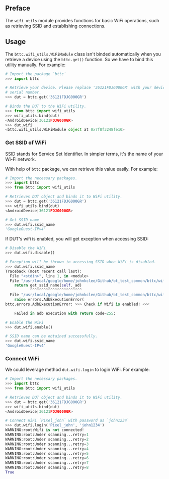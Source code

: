 ## Preface
The `wifi_utils` module provides functions for basic WiFi operations, such as retrieving SSID and establishing connections.

## Usage
The `bttc.wifi_utils.WiFiModule` class isn't binded automatically when you retrieve a
device using the `bttc.get()` function. So we have to bind this utility
manually. For example:
```python
# Import the package `bttc`
>>> import bttc

# Retrieve your device. Please replace '36121FDJG000GR' with your device's
# serial number.
>>> dut = bttc.get('36121FDJG000GR')

# Binds the DUT to the WiFi utility.
>>> from bttc import wifi_utils
>>> wifi_utils.bind(dut)
<AndroidDevice|36121FDJG000GR>
>>> dut.wifi
<bttc.wifi_utils.WiFiModule object at 0x7f8f3248fe10>
```

### Get SSID of WiFi
SSID stands for Service Set Identifier. In simpler terms, it's the name of your Wi-Fi network.

With help of `bttc` package, we can retrieve this value easily. For example:
```python
# Import the necessary packages.
>>> import bttc
>>> from bttc import wifi_utils

# Retrieves DUT object and binds it to WiFi utility.
>>> dut = bttc.get('36121FDJG000GR')
>>> wifi_utils.bind(dut)
<AndroidDevice|36121FDJG000GR>

# Get SSID name
>>> dut.wifi.ssid_name
'GoogleGuest-IPv4'
```

If DUT's wifi is enabled, you will get exception when accessing SSID:
```python
# Disable the WiFi
>>> dut.wifi.disable()

# Exception will be thrown in accessing SSID when WiFi is disabled.
>>> dut.wifi.ssid_name
Traceback (most recent call last):
  File "<stdin>", line 1, in <module>
  File "/usr/local/google/home/johnkclee/Github/bt_test_common/bttc/wifi_utils.py", line 56, in ssid_name
    return get_ssid_name(self._ad)
           ^^^^^^^^^^^^^^^^^^^^^^^
  File "/usr/local/google/home/johnkclee/Github/bt_test_common/bttc/wifi_utils.py", line 206, in get_ssid_name
    raise errors.AdbExecutionError(
bttc.errors.AdbExecutionError: >>> Check if Wifi is enabled! <<<

    Failed in adb execution with return code=255:

# Enable the WiFi
>>> dut.wifi.enable()

# SSID name can be obtained successfully.
>>> dut.wifi.ssid_name
'GoogleGuest-IPv4'
```

### Connect WiFi
We could leverage method `dut.wifi.login` to login WiFi. For example:
```python
# Import the necessary packages.
>>> import bttc
>>> from bttc import wifi_utils

# Retrieves DUT object and binds it to WiFi utility.
>>> dut = bttc.get('36121FDJG000GR')
>>> wifi_utils.bind(dut)
<AndroidDevice|36121FDJG000GR>

# Connect WiFi `Pixel_john` with password as `john1234`
>>> dut.wifi.login('Pixel_john', 'john1234')
WARNING:root:Wifi is not connected!
WARNING:root:Under scanning...retry=1
WARNING:root:Under scanning...retry=2
WARNING:root:Under scanning...retry=3
WARNING:root:Under scanning...retry=4
WARNING:root:Under scanning...retry=5
WARNING:root:Under scanning...retry=6
WARNING:root:Under scanning...retry=7
WARNING:root:Under scanning...retry=8
True
```
